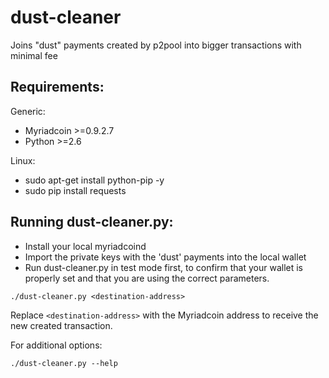 dust-cleaner
==========

Joins "dust" payments created by p2pool into bigger transactions with minimal fee

Requirements:
-------------------------
Generic:
* Myriadcoin >=0.9.2.7
* Python >=2.6

Linux:
* sudo apt-get install python-pip -y
* sudo pip install requests

Running dust-cleaner.py:
-------------------------
* Install your local myriadcoind
* Import the private keys with the 'dust' payments into the local wallet
* Run dust-cleaner.py in test mode first, to confirm that your wallet is properly
set and that you are using the correct parameters.

`./dust-cleaner.py <destination-address>`

Replace `<destination-address>` with the Myriadcoin address to receive the new
created transaction.

For additional options:

`./dust-cleaner.py --help`
